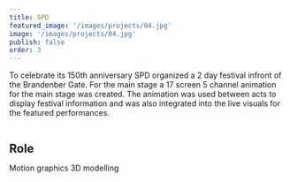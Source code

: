 ```yaml
---
title: SPD
featured_image: '/images/projects/04.jpg'
image: '/images/projects/04.jpg'
publish: false
order: 3
---
```


To celebrate its 150th anniversary SPD organized a 2 day festival infront of the Brandenber Gate. For the main stage  a 17 screen 5 channel animation for the main stage was created. The animation was used between acts to display festival information and was also integrated into the live visuals for the featured performances.

<div style="width: 100%;">
    <h2 style="display: inline-block; margin-bottom: 0;">Role</h2>
    <div class="line" style="width:12.5rem;"></div>
</div>

Motion graphics
3D modelling